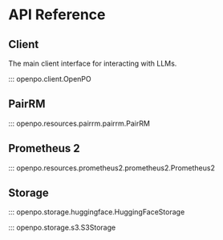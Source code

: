 # API Reference

## Client

The main client interface for interacting with LLMs.

::: openpo.client.OpenPO

## PairRM
::: openpo.resources.pairrm.pairrm.PairRM


## Prometheus 2
::: openpo.resources.prometheus2.prometheus2.Prometheus2


## Storage

::: openpo.storage.huggingface.HuggingFaceStorage

::: openpo.storage.s3.S3Storage

